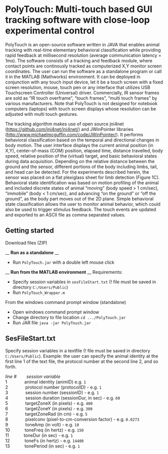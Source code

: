 # PolyTouch: Multi-touch based GUI tracking software with close-loop experimental control
PolyTouch is an open-source software written in JAVA that enables animal tracking with real-time elementary behavioral classification while providing rapid feedback at millisecond resolution (average communication latency = 1ms). The software consists of a tracking and feedback module, where contact points are continously tracked as computerized X,Y monitor screen coordinates. The user can run the software as a standalone program or call it in the MATLAB (Mathworks) environment. It can be deployed in conjunction with any touch input device, let it be a touch screen with a fixed screen resolution, mouse, touch pen or any interface that utilizes USB Touchscreen Controller (Universal) driver. Commercially, IR sensor frames are sold as “IR touch overframe”, “touch frames”, “multi touch frames” by various manufacturers. Note that PolyTouch is not designed for notebook computers (laptops) with touch screen displays whose resolution can be adjusted with multi touch gestures.

The tracking algorithm makes use of open source jni4net (https://github.com/jni4net/jni4net/) and JWinPointer libraries (http://www.michaelmcguffin.com/code/JWinPointer/). It performs behavioral classification based on the temporal and directional changes in body motion. The user interface displays the current animal position (in X,Y), center-of-mass (COM) position, elapsed time, distance travelled, body speed, relative position of the (virtual) target, and basic behavioral states during data acquisition. Depending on the relative distance between the ground and the sensor, different portions of the body including limbs, tail, and head can be detected. For the experiments described herein, the sensor was placed on a flat plexiglass sheet for limb detection (Figure 1C).  Behavioral state identification was based on motion profiling of the animal and included discrete states of animal “moving” (body speed > 1 cm/sec), “immobile” (body < 1 cm/sec), and advancing “on the ground” or “off the ground”, as the body part moves out of the 2D plane. Simple behavioral state classification allows the user to monitor animal behavior, which could also be used to trigger stimulus feedback. The touch events are updated and exported to an ASCII file as comma separated values.

## Getting started
Download files (ZIP)

__ __Run as a standalone__ __
  - Run `PolyTouch.jar` with a double left mouse click 

__ __Run from the MATLAB environment__ __
Requirements: 
  - Specify session variables in `sesFileStart.txt` (! file must be saved in directory `C:/Users/Public`)
  - Run `PolyTouch_Wrapper.m`

From the windows command prompt window (standalone)
  - Open windows command prompt window
  - Change directory to file location `cd .../PolyTouch.jar`
  - Run JAR file `java -jar PolyTouch.jar`

## SesFileStart.txt
Specify session variables in a textfile (! file must be saved in directory `C:/Users/Public`). Example: the user can specify the animal identity at the first line 1 of the text file, the protocol number at the second line 2, and so forth.

_line #&nbsp;&nbsp;&nbsp;&nbsp;&nbsp;&nbsp;&nbsp;&nbsp;session variable_  
1&nbsp;&nbsp;&nbsp;&nbsp;&nbsp;&nbsp;&nbsp;&nbsp;&nbsp;&nbsp;&nbsp;&nbsp;&nbsp;&nbsp;animal identity (animID) e.g. `1`  
2&nbsp;&nbsp;&nbsp;&nbsp;&nbsp;&nbsp;&nbsp;&nbsp;&nbsp;&nbsp;&nbsp;&nbsp;&nbsp;&nbsp;protocol number (protocolID) - e.g. `1`  
3&nbsp;&nbsp;&nbsp;&nbsp;&nbsp;&nbsp;&nbsp;&nbsp;&nbsp;&nbsp;&nbsp;&nbsp;&nbsp;&nbsp;session number (sessionID) - e.g. `1`  
4&nbsp;&nbsp;&nbsp;&nbsp;&nbsp;&nbsp;&nbsp;&nbsp;&nbsp;&nbsp;&nbsp;&nbsp;&nbsp;&nbsp;session duration (sessionDur, in sec) - e.g. `60`  
5&nbsp;&nbsp;&nbsp;&nbsp;&nbsp;&nbsp;&nbsp;&nbsp;&nbsp;&nbsp;&nbsp;&nbsp;&nbsp;&nbsp;targetZoneX (in pixels) - e.g. `400`  
6&nbsp;&nbsp;&nbsp;&nbsp;&nbsp;&nbsp;&nbsp;&nbsp;&nbsp;&nbsp;&nbsp;&nbsp;&nbsp;&nbsp;targetZoneY (in pixels) - e.g. `300`  
7&nbsp;&nbsp;&nbsp;&nbsp;&nbsp;&nbsp;&nbsp;&nbsp;&nbsp;&nbsp;&nbsp;&nbsp;&nbsp;&nbsp;targetZoneRad (in cm) - e.g. `5`  
8&nbsp;&nbsp;&nbsp;&nbsp;&nbsp;&nbsp;&nbsp;&nbsp;&nbsp;&nbsp;&nbsp;&nbsp;&nbsp;&nbsp;pixelconv (pixel-to-cm-conversion factor) - e.g. `0.0273`  
9&nbsp;&nbsp;&nbsp;&nbsp;&nbsp;&nbsp;&nbsp;&nbsp;&nbsp;&nbsp;&nbsp;&nbsp;&nbsp;&nbsp;toneAmp (in volt) - e.g. `10`  
10&nbsp;&nbsp;&nbsp;&nbsp;&nbsp;&nbsp;&nbsp;&nbsp;&nbsp;&nbsp;&nbsp;&nbsp;toneFreq (in hertz) - e.g. `150`  
11&nbsp;&nbsp;&nbsp;&nbsp;&nbsp;&nbsp;&nbsp;&nbsp;&nbsp;&nbsp;&nbsp;&nbsp;toneDur (in sec) - e.g. `1`  
12&nbsp;&nbsp;&nbsp;&nbsp;&nbsp;&nbsp;&nbsp;&nbsp;&nbsp;&nbsp;&nbsp;&nbsp;toneFs (in hertz) - e.g. `14400`  
13&nbsp;&nbsp;&nbsp;&nbsp;&nbsp;&nbsp;&nbsp;&nbsp;&nbsp;&nbsp;&nbsp;&nbsp;tonePeriod (in sec) - e.g. `1`  




